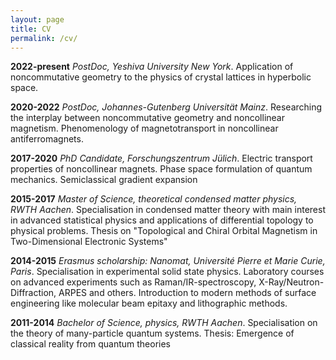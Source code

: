 ```yaml
---
layout: page
title: CV
permalink: /cv/
---
```


**2022-present** *PostDoc, Yeshiva University New York*.
Application of noncommutative geometry to the physics of crystal lattices in hyperbolic space.

**2020-2022** *PostDoc, Johannes-Gutenberg Universität Mainz*.
Researching the interplay between noncommutative geometry and noncollinear magnetism. Phenomenology of magnetotransport in noncollinear antiferromagnets.

**2017-2020** *PhD Candidate, Forschungszentrum Jülich*. 
Electric transport properties of noncollinear magnets. Phase space formulation of quantum mechanics. Semiclassical gradient expansion

**2015-2017** *Master of Science, theoretical condensed matter physics,  RWTH Aachen*. 
Specialisation in condensed matter theory with main interest in advanced statistical physics and applications of differential topology to physical problems.
Thesis on "Topological and Chiral Orbital Magnetism in Two-Dimensional Electronic Systems"

**2014-2015** *Erasmus scholarship: Nanomat, Université Pierre et Marie Curie, Paris*. Specialisation in experimental solid state physics. Laboratory courses on advanced experiments such as Raman/IR-spectroscopy, X-Ray/Neutron-Diffraction, ARPES and others. Introduction to modern methods of surface engineering like molecular beam epitaxy and lithographic methods.

**2011-2014** *Bachelor of Science, physics, RWTH Aachen*. 
Specialisation on the theory of many-particle quantum systems. Thesis: Emergence of classical reality from quantum theories


<!-- This is the base Jekyll theme. You can find out more info about customizing your Jekyll theme, as well as basic Jekyll usage documentation at [jekyllrb.com](https://jekyllrb.com/)

You can find the source code for Minima at GitHub:
[jekyll][jekyll-organization] /
[minima](https://github.com/jekyll/minima)

You can find the source code for Jekyll at GitHub:
[jekyll][jekyll-organization] /
[jekyll](https://github.com/jekyll/jekyll)


[jekyll-organization]: https://github.com/jekyll -->
